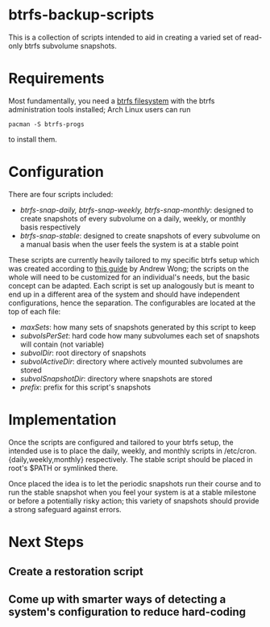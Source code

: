 # btrfs-backup-scripts

This is a collection of scripts intended to aid in creating a varied set of read-only btrfs subvolume snapshots.

# Requirements

Most fundamentally, you need a [btrfs filesystem](https://btrfs.wiki.kernel.org/index.php/Main_Page) with the btrfs administration tools installed; Arch Linux users can run

    pacman -S btrfs-progs

to install them.

# Configuration

There are four scripts included:

* *btrfs-snap-daily, btrfs-snap-weekly, btrfs-snap-monthly*: designed to create snapshots of every subvolume on a daily, weekly, or monthly basis respectively
* *btrfs-snap-stable*: designed to create snapshots of every subvolume on a manual basis when the user feels the system is at a stable point

These scripts are currently heavily tailored to my specific btrfs setup which was created according to [this guide](http://wongdev.com/blog/pure-btrfs-installation/) by Andrew Wong; the scripts on the whole will need to be customized for an individual's needs, but the basic concept can be adapted. Each script is set up analogously but is meant to end up in a different area of the system and should have independent configurations, hence the separation. The configurables are located at the top of each file:

* *maxSets*: how many sets of snapshots generated by this script to keep
* *subvolsPerSet*: hard code how many subvolumes each set of snapshots will contain (not variable)
* *subvolDir*: root directory of snapshots
* *subvolActiveDir*: directory where actively mounted subvolumes are stored
* *subvolSnapshotDir*: directory where snapshots are stored
* *prefix*: prefix for this script's snapshots

# Implementation

Once the scripts are configured and tailored to your btrfs setup, the intended use is to place the daily, weekly, and monthly scripts in
    /etc/cron.{daily,weekly,monthly}
respectively. The stable script should be placed in root's $PATH or symlinked there.

Once placed the idea is to let the periodic snapshots run their course and to run the stable snapshot when you feel your system is at a stable milestone or before a potentially risky action; this variety of snapshots should provide a strong safeguard against errors.

# Next Steps

## Create a restoration script
## Come up with smarter ways of detecting a system's configuration to reduce hard-coding
